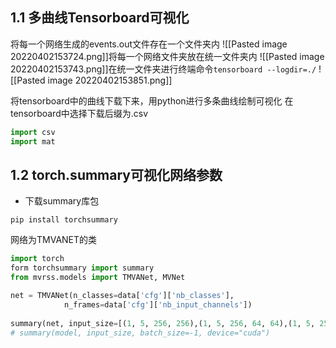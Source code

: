 ## 1.1 多曲线Tensorboard可视化
将每一个网络生成的events.out文件存在一个文件夹内
![[Pasted image 20220402153724.png]]将每一个网络文件夹放在统一文件夹内
![[Pasted image 20220402153743.png]]在统一文件夹进行终端命令`tensorboard --logdir=./`
![[Pasted image 20220402153851.png]]

将tensorboard中的曲线下载下来，用python进行多条曲线绘制可视化
在tensorboard中选择下载后缀为.csv
```python
import csv
import mat
```



## 1.2 torch.summary可视化网络参数
* 下载summary库包
```shell
pip install torchsummary
```

网络为TMVANET的类
```python
import torch
form torchsummary import summary
from mvrss.models import TMVANet, MVNet

net = TMVANet(n_classes=data['cfg']['nb_classes'],
			n_frames=data['cfg']['nb_input_channels'])
			
summary(net, input_size=[(1, 5, 256, 256),(1, 5, 256, 64, 64),(1, 5, 256, 64)]， batch_size=-1, device="cuda")
# summary(model, input_size, batch_size=-1, device="cuda")
```
